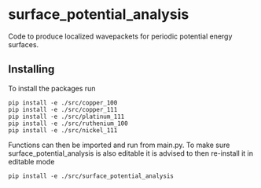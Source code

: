 # surface_potential_analysis

Code to produce localized wavepackets for periodic potential energy surfaces.

## Installing

To install the packages run

```shell
pip install -e ./src/copper_100
pip install -e ./src/copper_111
pip install -e ./src/platinum_111
pip install -e ./src/ruthenium_100
pip install -e ./src/nickel_111
```

Functions can then be imported and run from main.py.
To make sure surface_potential_analysis is also editable it is advised to then re-install it in editable mode

```shell
pip install -e ./src/surface_potential_analysis
```
